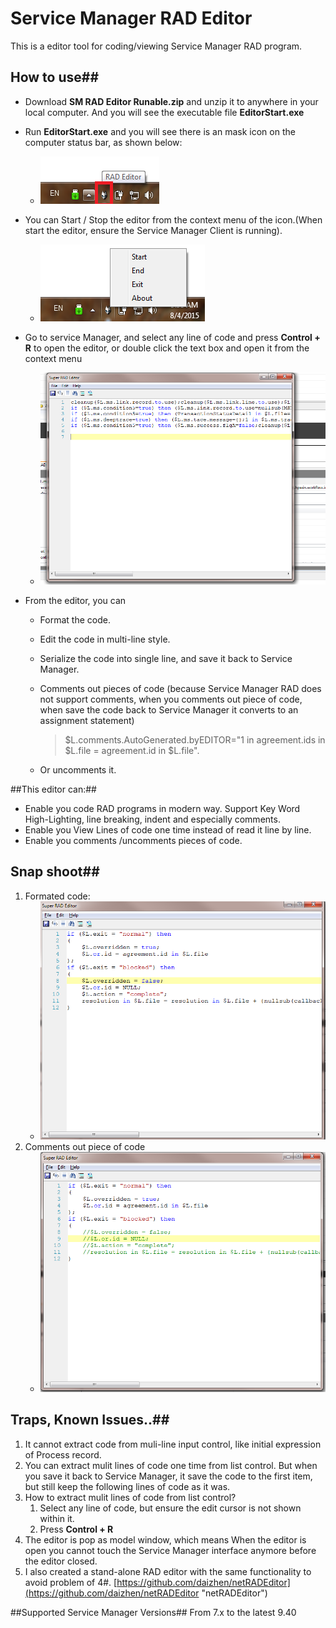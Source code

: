 # Service Manager RAD Editor #

This is a editor tool for coding/viewing Service Manager RAD program.

## How to use##
- Download **SM RAD Editor Runable.zip** and unzip it to anywhere in your local computer. And you will see the executable file **EditorStart.exe** 
- Run **EditorStart.exe** and you will see there is an mask icon on the computer status bar, as shown below:
	- ![Icon](res/Icon.png)
- You can Start / Stop the editor from the context menu of the icon.(When start the editor, ensure the Service Manager Client is running).
	-  ![Icon](res/Menu.png)
- Go to service Manager, and select any line of code and press **Control + R** to open the editor, or double click the text box and open it from the context menu
	-  ![Icon](res/GUI.png)

- From the editor, you can 
	- Format the code.
	- Edit the code in multi-line style.
	- Serialize the code into single line, and save it back to Service Manager.
	- Comments out pieces of code (because Service Manager RAD does not support comments, when you comments out piece of code, when save the code back to Service Manager it converts to an assignment statement)

		> $L.comments.AutoGenerated.byEDITOR="1 in agreement.ids in $L.file = agreement.id in $L.file".
	- Or uncomments it.

##This editor can:##
- Enable you code RAD programs in modern way. Support Key Word High-Lighting, line breaking, indent and especially comments.
- Enable you View Lines of code one time instead of read it line by line.
- Enable you comments /uncomments pieces of code.



## Snap shoot##
1. Formated code:
	- ![Icon](res/Formated.png)
2. Comments out piece of code
	- ![Icon](res/Comments.png)


## Traps, Known Issues..##
1.  It cannot extract code from muli-line input control, like initial expression of Process record.
2.  You can extract mulit lines of code one time from list control. But when you save it back to Service Manager, it save the code to the first item, but still keep the following lines of code as it was.
3.  How to extract mulit lines of code from list control?
	1.  Select any line of code, but ensure the edit cursor is not shown within it.
	2.  Press  **Control + R**
4. The editor is pop as model window, which means When the editor is open you cannot touch the Service Manager interface anymore before the editor closed.
5.  I also created a stand-alone RAD editor with the same functionality to avoid problem of 4#. [https://github.com/daizhen/netRADEditor](https://github.com/daizhen/netRADEditor "netRADEditor")

##Supported Service Manager Versions##
From 7.x to the latest 9.40
